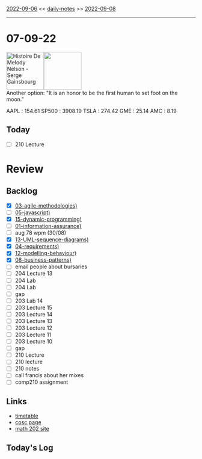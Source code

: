 [2022-09-06](daily_notes/2022-09-06) << [daily-notes](notes/daily-notes.md) >> [2022-09-08](daily_notes/2022-09-08)

---
# 07-09-22
<a href='spotify:album:39jgim5XzgEWo7OsCcxxxO'><img src='https://i.scdn.co/image/9e2823fcd4d28e230d8ec6d63dc4e7799b4cffb5' alt='Histoire De Melody Nelson - Serge Gainsbourg' height=100></a><img src='https://imgs.xkcd.com/comics/artemis_quote.png' height=100>
<br>Another option: "It is an honor to be the first human to set foot on the moon."

AAPL : 154.61 
SP500 : 3908.19 
TSLA : 274.42
GME : 25.14
AMC : 8.19

## Today

- [ ] 210 Lecture

# Review


## Backlog
- [x] [03-agile-methodologies)](notes/03-agile-methodologies.md)
- [ ] [05-javascript)](notes/05-javascript.md)
- [x] [15-dynamic-programming)](notes/15-dynamic-programming.md)
- [ ] [01-information-assurance)](notes/01-information-assurance.md)
- [ ] aug 78 wpm (30/08)
- [x] [13-UML-sequence-diagrams)](notes/13-UML-sequence-diagrams.md)
- [x] [04-requirements)](notes/04-requirements.md)
- [x] [12-modelling-behaviour)](notes/12-modelling-behaviour.md)
- [x] [08-business-patterns)](notes/08-business-patterns.md)
- [ ] email people about bursaries
- [ ] 204 Lecture 13
- [ ] 204 Lab
- [ ] 204 Lab
- [ ] gap
- [ ] 203 Lab 14
- [ ] 203 Lecture 15
- [ ] 203 Lecture 14
- [ ] 203 Lecture 13
- [ ] 203 Lecture 12
- [ ] 203 Lecture 11
- [ ] 203 Lecture 10
- [ ] gap
- [ ] 210 Lecture 
- [ ] 210 lecture
- [ ] 210 notes
- [ ] call francis about her mixes
- [ ] comp210 assignment

## Links
- [timetable](https://i.imgur.com/9ghbvAG.png)
- [cosc page](https://cosc203.cspages.otago.ac.nz)
- [math 202 site](https://www.maths.otago.ac.nz/?resOLAF)

## Today's Log